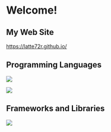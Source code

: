 # Welcome!  
## My Web Site
https://latte72r.github.io/  

## Programming Languages  
![](https://skillicons.dev/icons?i=python,c,cpp,js,typescript,html,css)  

![](https://github-readme-stats.vercel.app/api/top-langs?username=latte72r&locale=en&layout=compact&theme=bear)

## Frameworks and Libraries  
<img src="https://skillicons.dev/icons?i=arduino,gtk,jquery" /> <br /><br />
